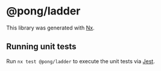 # @pong/ladder

This library was generated with [Nx](https://nx.dev).

## Running unit tests

Run `nx test @pong/ladder` to execute the unit tests via [Jest](https://jestjs.io).

